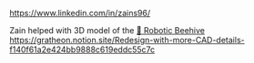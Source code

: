 https://www.linkedin.com/in/zains96/

Zain helped with 3D model of the [🧿 Robotic Beehive](../../products/🧿%20Robotic%20Beehive.md)
https://gratheon.notion.site/Redesign-with-more-CAD-details-f140f61a2e424bb9888c619eddc55c7c
